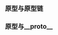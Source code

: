 [comment]: <javascript> (title: '原型继承', date: '2019-8-18', update: '', keywords: 'prototype')

## 原型与原型链
## 原型与__proto__
